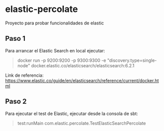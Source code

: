 # elastic-percolate
Proyecto para probar funcionalidades de elastic


## Paso 1
Para arrancar el Elastic Search en local ejecutar: 
> docker run -p 9200:9200 -p 9300:9300 -e "discovery.type=single-node" docker.elastic.co/elasticsearch/elasticsearch:6.2.1

Link de referencia: 
https://www.elastic.co/guide/en/elasticsearch/reference/current/docker.html


## Paso 2
Para ejecutar el test de Elastic, ejecutar desde la consola de sbt:

> test:runMain com.elastic.percolate.TestElasticSearchPercolate


